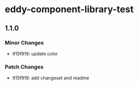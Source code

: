 # eddy-component-library-test

## 1.1.0
### Minor Changes

- 915f919: update color

### Patch Changes

- 915f919: add changeset and readme
